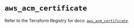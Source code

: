 # `aws_acm_certificate`

Refer to the Terraform Registry for docs: [`aws_acm_certificate`](https://registry.terraform.io/providers/hashicorp/aws/5.42.0/docs/resources/acm_certificate).

